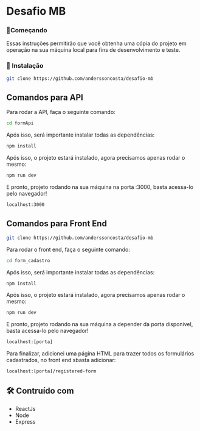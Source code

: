 # Desafio MB
### 🚀Começando 

Essas instruções permitirão que você obtenha uma cópia do projeto em operação na sua máquina local para fins de desenvolvimento e teste.

### 🔧 Instalação
```bash
git clone https://github.com/anderssoncosta/desafio-mb
````
## Comandos para API
Para rodar a API, faça o seguinte comando:
```bash
cd formApi
````

Após isso, será importante instalar todas as dependências:
```bash
npm install
````

Após isso, o projeto estará instalado, agora precisamos apenas rodar o mesmo:
```bash
npm run dev
````

E pronto, projeto rodando na sua máquina na porta :3000, basta acessa-lo pelo navegador!
```bash
localhost:3000
````

## Comandos para Front End

```bash
git clone https://github.com/anderssoncosta/desafio-mb
````
Para rodar o front end, faça o seguinte comando:
```bash
cd form_cadastro
````

Após isso, será importante instalar todas as dependências:
```bash
npm install
````

Após isso, o projeto estará instalado, agora precisamos apenas rodar o mesmo:
```bash
npm run dev
````

E pronto, projeto rodando na sua máquina a depender da porta disponível, basta acessa-lo pelo navegador!
```bash
localhost:[porta]
````

Para finalizar, adicionei uma página HTML para trazer todos os formulários cadastrados, no front end sbasta adicionar:
```bash
localhost:[porta]/registered-form
````

## 🛠️ Contruído com
- ReactJs
- Node
- Express
